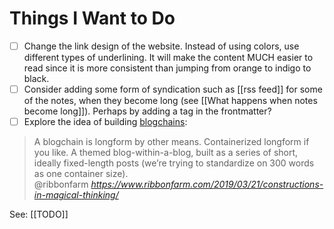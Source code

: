 # Things I Want to Do
- [ ] Change the link design of the website. Instead of using colors, use different types of underlining. It will make the content MUCH easier to read since it is more consistent than jumping from orange to indigo to black.
- [ ] Consider adding some form of syndication such as [[rss feed]] for some of the notes, when they become long (see [[What happens when notes become long]]). Perhaps by adding a tag in the frontmatter?
- [ ] Explore the idea of building [blogchains](mcritchlow.com/2019/07/17/blogchains/):

<blockquote class="quoteback" darkmode="" data-title="Constructions%20in%20Magical%20Thinking" data-author="@ribbonfarm" cite="https://www.ribbonfarm.com/2019/03/21/constructions-in-magical-thinking/">
A blogchain is longform by other means. Containerized longform if you like. A themed blog-within-a-blog, built as a series of short, ideally fixed-length posts (we’re trying to standardize on 300 words as one container size). 
<footer>@ribbonfarm <cite><a href="https://www.ribbonfarm.com/2019/03/21/constructions-in-magical-thinking/">https://www.ribbonfarm.com/2019/03/21/constructions-in-magical-thinking/</a></cite></footer>
</blockquote>
<script note="" src="https://cdn.jsdelivr.net/gh/Blogger-Peer-Review/quotebacks@1/quoteback.js"></script>


See: [[TODO]]